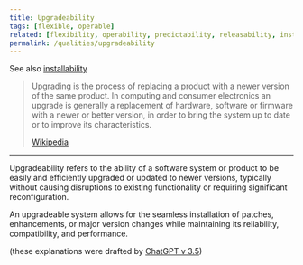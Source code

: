 ```yaml
---
title: Upgradeability
tags: [flexible, operable]
related: [flexibility, operability, predictability, releasability, installability]
permalink: /qualities/upgradeability
---
```



See also [installability](/qualities/installability)

>Upgrading is the process of replacing a product with a newer version of the same product. 
>In computing and consumer electronics an upgrade is generally a replacement of hardware, software or firmware with a newer or better version, in order to bring the system up to date or to improve its characteristics. 
>
>[Wikipedia](https://en.wikipedia.org/wiki/Upgrade)

---

Upgradeability refers to the ability of a software system or product to be easily and efficiently upgraded or updated to newer versions, typically without causing disruptions to existing functionality or requiring significant reconfiguration. 

An upgradeable system allows for the seamless installation of patches, enhancements, or major version changes while maintaining its reliability, compatibility, and performance. 

(these explanations were drafted by [ChatGPT v 3.5](/chat.openai.com))